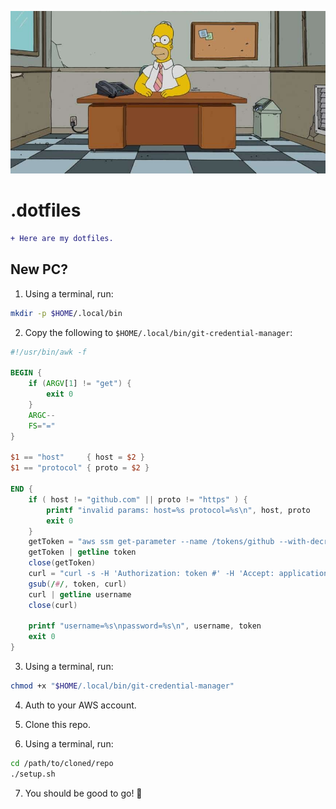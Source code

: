 <p align="center">
  <img src="./img/logo.png">
</p>

# .dotfiles

```diff
+ Here are my dotfiles.
```

## New PC?

1. Using a terminal, run:
```sh
mkdir -p $HOME/.local/bin
```

2. Copy the following to `$HOME/.local/bin/git-credential-manager`:
```awk
#!/usr/bin/awk -f

BEGIN {
	if (ARGV[1] != "get") {
		exit 0
	}
	ARGC--
	FS="="
}

$1 == "host"     { host = $2 }
$1 == "protocol" { proto = $2 }

END {
	if ( host != "github.com" || proto != "https" ) {
		printf "invalid params: host=%s protocol=%s\n", host, proto
		exit 0
	}
	getToken = "aws ssm get-parameter --name /tokens/github --with-decryption | jq -r '.Parameter.Value'"
	getToken | getline token
	close(getToken)
	curl = "curl -s -H 'Authorization: token #' -H 'Accept: application/vnd.github.v3+json' https://api.github.com/user | jq -r '.login'"
	gsub(/#/, token, curl)
	curl | getline username
	close(curl)

	printf "username=%s\npassword=%s\n", username, token
	exit 0
}
```

3. Using a terminal, run:
```sh
chmod +x "$HOME/.local/bin/git-credential-manager"
```

4. Auth to your AWS account.

5. Clone this repo.

6. Using a terminal, run:
```sh
cd /path/to/cloned/repo
./setup.sh
```

7. You should be good to go! 🎉